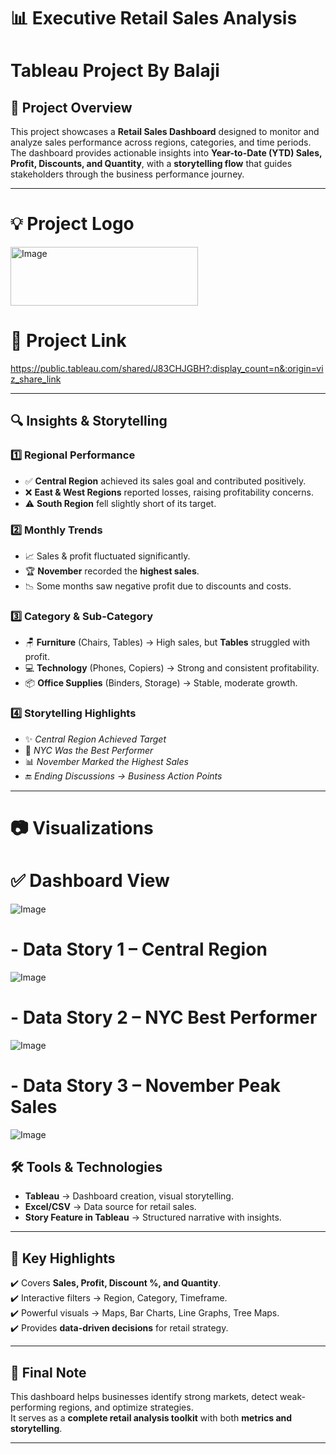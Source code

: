 
# 📊 Executive Retail Sales Analysis  
# Tableau Project By Balaji

## 🚀 Project Overview  
This project showcases a **Retail Sales Dashboard** designed to monitor and analyze sales performance across regions, categories, and time periods.  
The dashboard provides actionable insights into **Year-to-Date (YTD) Sales, Profit, Discounts, and Quantity**, with a **storytelling flow** that guides stakeholders through the business performance journey.  

---

# 💡 Project Logo
<img width="300" height="94" alt="Image" src="https://github.com/user-attachments/assets/26a73142-6538-4ca2-a360-8f0f031b45b0" />

# 📂 Project Link
https://public.tableau.com/shared/J83CHJGBH?:display_count=n&:origin=viz_share_link

---
## 🔍 Insights & Storytelling  

### 1️⃣ Regional Performance  
- ✅ **Central Region** achieved its sales goal and contributed positively.  
- ❌ **East & West Regions** reported losses, raising profitability concerns.  
- ⚠️ **South Region** fell slightly short of its target.  

### 2️⃣ Monthly Trends  
- 📈 Sales & profit fluctuated significantly.  
- 🏆 **November** recorded the **highest sales**.  
- 📉 Some months saw negative profit due to discounts and costs.  

### 3️⃣ Category & Sub-Category  
- 🪑 **Furniture** (Chairs, Tables) → High sales, but **Tables** struggled with profit.  
- 💻 **Technology** (Phones, Copiers) → Strong and consistent profitability.  
- 📦 **Office Supplies** (Binders, Storage) → Stable, moderate growth.  

### 4️⃣ Storytelling Highlights  
- ✨ *Central Region Achieved Target*  
- 🌆 *NYC Was the Best Performer*  
- 📊 *November Marked the Highest Sales*  
- 🔚 *Ending Discussions → Business Action Points*  

---
# 📷 Visualizations
# ✅ Dashboard View
![Image](https://github.com/user-attachments/assets/90ed91fc-6513-4b8d-8ca1-dbf2a4825b56)

# - Data Story 1 – Central Region
![Image](https://github.com/user-attachments/assets/ff919882-6ffd-45a2-a791-2c5f65174245)
 
# - Data Story 2 – NYC Best Performer
![Image](https://github.com/user-attachments/assets/ff9698fe-4770-49f0-b93b-526e6461f4b7)

# - Data Story 3 – November Peak Sales
![Image](https://github.com/user-attachments/assets/e1b581d9-2407-409a-b28f-2c7f144830a0)

## 🛠 Tools & Technologies  
- **Tableau** → Dashboard creation, visual storytelling.  
- **Excel/CSV** → Data source for retail sales.  
- **Story Feature in Tableau** → Structured narrative with insights.  

---

## 🌟 Key Highlights  
✔️ Covers **Sales, Profit, Discount %, and Quantity**.  
✔️ Interactive filters → Region, Category, Timeframe.  
✔️ Powerful visuals → Maps, Bar Charts, Line Graphs, Tree Maps.  
✔️ Provides **data-driven decisions** for retail strategy.  

---

## 📌 Final Note  
This dashboard helps businesses identify strong markets, detect weak-performing regions, and optimize strategies.  
It serves as a **complete retail analysis toolkit** with both **metrics and storytelling**.  

---


